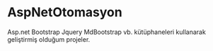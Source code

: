 # AspNetOtomasyon
Asp.net Bootstrap Jquery MdBootstrap vb. kütüphaneleri kullanarak geliştirmiş olduğum projeler.
